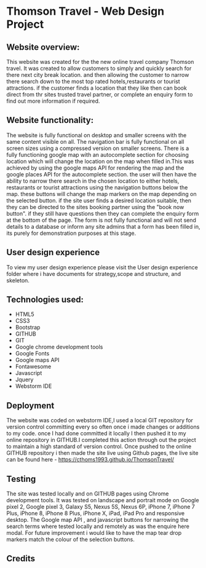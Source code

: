 # Thomson Travel - Web Design Project


## Website overview:
This website was created for the the new online travel company Thomson travel. 
It was created to allow customers to simply and quickly search for there next city break location. and then allowing the customer to narrow there search down to the most top rated hotels,restaurants or tourist attractions.
if the customer finds a location that they like then can book direct from thr sites trusted travel partner, or complete an enquiry form to find out more information if required. 


## Website functionality:
The website is fully functional on desktop and smaller screens with the same content visible on all. 
The navigation bar is fully functional on all screen sizes using a compressed version on smaller screens.
There is a fully functioning google map with an autocomplete section for choosing location which will change the location on the map when filled in.This was achieved by using the google maps API for rendering the map and the google places API for the autocomplete section. 
the user will then have the ability to narrow there search in the chosen location to either hotels, restaurants or tourist attractions using the navigation buttons below the map.
these buttons will change the map markers on the map depending on the selected button.
if the site user finds a desired location suitable, then they can be directed to the sites booking partner using the "book now button".
if they still have questions then they can complete the enquiry form at the bottom of the page.
The form is not fully functional and will not send details to a database or inform any site admins that a form has been filled in, its purely for demonstration purposes at this stage. 




## User design experience
To view my user design experience please visit the User design experience folder where i have documents for strategy,scope and structure, and skeleton.

## Technologies used:
* HTML5
* CSS3
* Bootstrap
* GITHUB
* GIT
* Google chrome development tools
* Google Fonts
* Google maps API
* Fontawesome 
* Javascript
* Jquery
* Webstorm IDE

## Deployment
The website was coded on webstorm IDE,I used a local GIT repository for version control committing every so often once i made changes or additions to my code.
once I had done committed it locally I then pushed it to my online repository in GITHUB.I completed this action through out the project to maintain a high standard of version control.
Once pushed to the online GITHUB repository i then made the site live using Github pages, the live site can be found here - https://cthoms1993.github.io/ThomsonTravel/

## Testing
The site was tested locally and on GITHUB pages using Chrome development tools.
It was tested on landscape and portrait mode on Google pixel 2, Google pixel 3, Galaxy S5, Nexus 5S, Nexus 6P, iPhone 7, iPhone 7 Plus, iPhone 8, iPhone 8 Plus, iPhone X, iPad, iPad Pro and responsive desktop.
The Google map API , and javascript buttons for narrowing the search terms where tested locally and remotely as was the enquire here modal. 
For future improvement i would like to have the map tear drop markers match the colour of the selection buttons.


## Credits
